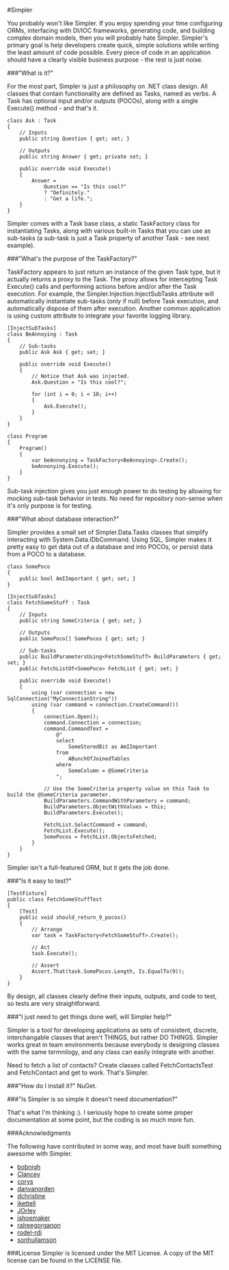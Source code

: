 #Simpler

You probably won't like Simpler. If you enjoy spending your time configuring ORMs, interfacing with DI/IOC frameworks, generating code, and building complex domain models, then you will probably hate Simpler. Simpler's primary goal is help developers create quick, simple solutions while writing the least amount of code possible. Every piece of code in an application should have a clearly visible business purpose - the rest is just noise.

###"What is it?"

For the most part, Simpler is just a philosophy on .NET class design. All classes that contain functionality are defined as Tasks, named as verbs.  A Task has optional input and/or outputs (POCOs), along with a single Execute() method - and that's it.

    class Ask : Task
    {
        // Inputs
        public string Question { get; set; }

        // Outputs
        public string Answer { get; private set; }

        public override void Execute()
        {
            Answer =
                Question == "Is this cool?"
                ? "Definitely."
                : "Get a life.";
        }
    }
    
Simpler comes with a Task base class, a static TaskFactory class for instantiating Tasks, along with various built-in Tasks that you can use as sub-tasks (a sub-task is just a Task property of another Task - see next example).

###"What's the purpose of the TaskFactory?"

TaskFactory appears to just return an instance of the given Task type, but it actually returns a proxy to the Task. The proxy allows for intercepting Task Execute() calls and performing actions before and/or after the Task execution. For example, the Simpler.Injection.InjectSubTasks attribute will automatically instantiate sub-tasks (only if null) before Task execution, and automatically dispose of them after execution.  Another common application is using custom attribute to integrate your favorite logging library.

    [InjectSubTasks]
    class BeAnnoying : Task
    {
        // Sub-tasks
        public Ask Ask { get; set; }

        public override void Execute()
        {
            // Notice that Ask was injected.
            Ask.Question = "Is this cool?";
                
            for (int i = 0; i < 10; i++)
            {
                Ask.Execute();
            }
        }
    }

    class Program
    {
        Program()
        {
            var beAnnonying = TaskFactory<BeAnnoying>.Create();
            beAnnonying.Execute();
        }
    }

Sub-task injection gives you just enough power to do testing by allowing for mocking sub-task behavior in tests.  No need for repository non-sense when it's only purpose is for testing.

###"What about database interaction?"

Simpler provides a small set of Simpler.Data.Tasks classes that simplify interacting with System.Data.IDbCommand. Using SQL, Simpler makes it pretty easy to get data out of a database and into POCOs, or persist data from a POCO to a database.

    class SomePoco 
    {
        public bool AmIImportant { get; set; }
    }

    [InjectSubTasks]
    class FetchSomeStuff : Task
    {
        // Inputs
        public string SomeCriteria { get; set; }

        // Outputs
        public SomePoco[] SomePocos { get; set; }

        // Sub-tasks
        public BuildParametersUsing<FetchSomeStuff> BuildParameters { get; set; }
        public FetchListOf<SomePoco> FetchList { get; set; }

        public override void Execute()
        {
            using (var connection = new SqlConnection("MyConnectionString"))
            using (var command = connection.CreateCommand())
            {
                connection.Open();
                command.Connection = connection;
                command.CommandText =
                    @"
                    select 
                        SomeStoredBit as AmIImportant
                    from 
                        ABunchOfJoinedTables
                    where 
                        SomeColumn = @SomeCriteria 
                    ";

                // Use the SomeCriteria property value on this Task to build the @SomeCriteria parameter.
                BuildParameters.CommandWithParameters = command;
                BuildParameters.ObjectWithValues = this;
                BuildParameters.Execute();

                FetchList.SelectCommand = command;
                FetchList.Execute();
                SomePocos = FetchList.ObjectsFetched;
            }
        }
    }

Simpler isn't a full-featured ORM, but it gets the job done.

###"Is it easy to test?"

    [TestFixture]
    public class FetchSomeStuffTest
    {
        [Test]
        public void should_return_9_pocos()
        {
            // Arrange
            var task = TaskFactory<FetchSomeStuff>.Create();

            // Act
            task.Execute();

            // Assert
            Assert.That(task.SomePocos.Length, Is.EqualTo(9));
        }
    }

By design, all classes clearly define their inputs, outputs, and code to test, so tests are very straightforward.

###"I just need to get things done well, will Simpler help?"

Simpler is a tool for developing applications as sets of consistent, discrete, interchangable classes that aren't THINGS, but rather DO THINGS. Simpler works great in team environments because everybody is designing classes with the same termnilogy, and any class can easily integrate with another. 

Need to fetch a list of contacts?  Create classes called FetchContactsTest and FetchContact and get to work.  That's Simpler. 

###"How do I install it?"
NuGet.

###"Is Simpler is so simple it doesn't need documentation?"

That's what I'm thinking :).  I seriously hope to create some proper documentation at some point, but the coding is so much more fun.

###Acknowledgments

The following have contributed in some way, and most have built something awesome with Simpler.

- [bobnigh](https://github.com/bobnigh)
- [Clancey](https://github.com/Clancey)
- [corys](https://github.com/corys)
- [danvanorden](https://github.com/danvanorden)
- [dchristine](https://github.com/dchristine)
- [jkettell](https://github.com/jkettell)
- [JOrley](https://github.com/JOrley)
- [jshoemaker](https://github.com/jshoemaker)
- [ralreegorganon](https://github.com/ralreegorganon)
- [rodel-rdi](https://github.com/rodel-rdi)
- [sonhuilamson](https://github.com/sonhuilamson)

###License
Simpler is licensed under the MIT License.  A copy of the MIT license can be found in the LICENSE file.
